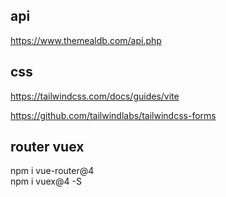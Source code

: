 ## api
https://www.themealdb.com/api.php

## css
https://tailwindcss.com/docs/guides/vite

https://github.com/tailwindlabs/tailwindcss-forms

## router vuex
npm i vue-router@4  
npm i vuex@4 -S